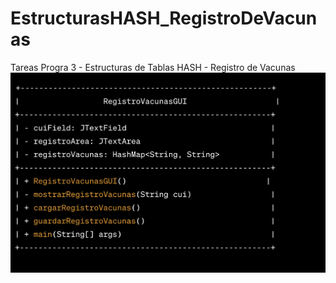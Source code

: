 # EstructurasHASH_RegistroDeVacunas
Tareas Progra 3 - Estructuras de Tablas HASH - Registro de Vacunas
![DiagramaClase](https://github.com/nEnriquezP/EstructurasHASH_RegistroDeVacunas/blob/master/Diagrama%20de%20Clase.png)
